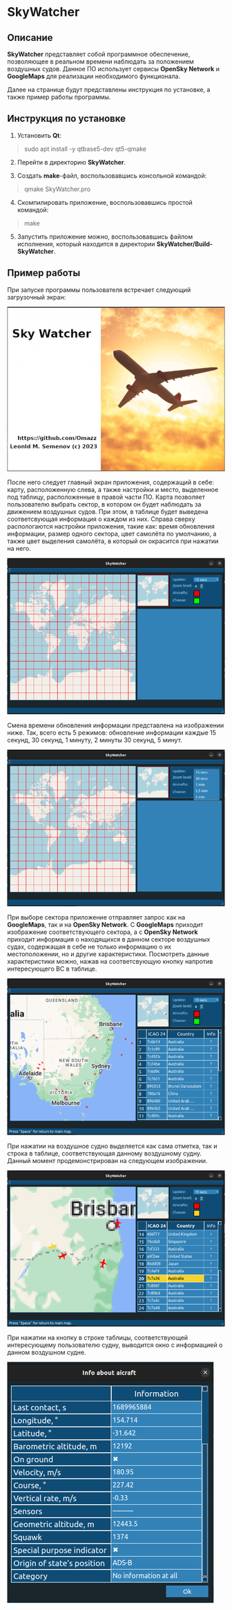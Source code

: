 # SkyWatcher
## Описание
__SkyWatcher__ представляет собой программное обеспечение, позволяющее в реальном времени наблюдать за положением воздушных судов.
Данное ПО использует сервисы __OpenSky Network__ и __GoogleMaps__ для реализации необходимого функционала.

Далее на странице будут представлены инструкция по установке, а также пример работы программы.

## Инструкция по установке

1) Установить __Qt__:
>sudo apt install -y qtbase5-dev qt5-qmake

2) Перейти в директорию __SkyWatcher__.
  
3) Создать __make__-файл, воспользовавшись консольной командой:
> qmake SkyWatcher.pro

4) Скомпилировать приложение, воспользовавшись простой командой:
> make

5) Запустить приложение можно, воспользовавшись файлом исполнения, который находится в директории __SkyWatcher/Build-SkyWatcher__.

## Пример работы
При запуске программы пользователя встречает следующий загрузочный экран:

![Image was not found!](GitHubImages/loadingScreen.png)

После него следует главный экран приложения, содержащий в себе: карту, расположенную слева, а также настройки и место, выделенное под таблицу, расположенные в правой части ПО.
Карта позволяет пользователю выбрать сектор, в котором он будет наблюдать за движением воздушных судов. При этом, в таблице будет выведена соответсвующая информация о каждом из них.
Справа сверху распологаются настройки приложения, такие как: время обновления информации, размер одного сектора, цвет самолёта по умолчанию, а также цвет выделения самолёта, в который он окрасится при нажатии на него.

![Image was not found!](GitHubImages/mainWindow.png)

Смена времени обновления информации представлена на изображении ниже. Так, всего есть 5 режимов: обновление информации каждые 15 секунд, 30 секунд, 1 минуту, 2 минуты 30 секунд, 5 минут. 

![Image was not found!](GitHubImages/changeTimeUpdate.png)

При выборе сектора приложение отправляет запрос как на __GoogleMaps__, так и на __OpenSky Network__. С __GoogleMaps__ приходит изображение соответствующего сектора, а с __OpenSky Network__ приходит информация о находящихся в данном секторе воздушных судах, содержащая в себе не только информацию о их местоположении, но и другие характеристики. Посмотреть данные характеристики можно, нажав на соответсвующую кнопку напротив интересующего ВС в таблице.

![Image was not found!](GitHubImages/aircrafts.png)

При нажатии на воздушное судно выделяется как сама отметка, так и строка в таблице, соответствующая данному воздушному судну. Данный момент продемонстрирован на следующем изображении.

![Image was not found!](GitHubImages/table.png)

При нажатии на кнопку в строке таблицы, соответствующей интересующему пользователю судну, выводится окно с информацией о данном воздушном судне.

![Image was not found!](GitHubImages/aircraftInfo.png)
